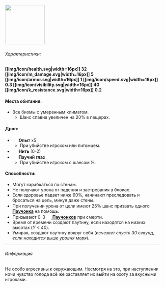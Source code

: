 <img src="https://gamepedia.cursecdn.com/minecraft_gamepedia/8/84/Spider.png" width="128"> 

###### Характеристики:
**[[img/icon/health.svg|width=16px]] 32
[[img/icon/m_damage.svg|width=16px]] 5
[[img/icon/armor.svg|width=16px]] 1
[[img/icon/speed.svg|width=16px]] 0.3
[[img/icon/visibility.svg|width=16px]] 40
[[img/icon/k_resistance.svg|width=16px]] 0.2**

#### Места обитания:
- Все биомы с умеренным климатом.
  - Шанс спавна увеличен на 20% в пещерах.

#### Дроп:
- <img src="https://gamepedia.cursecdn.com/minecraft_gamepedia/3/38/Experience_Orb.gif" width="16"> **Опыт** x5
  - При убийстве игроком или питомцем.
- <img src="https://gamepedia.cursecdn.com/minecraft_gamepedia/a/a0/String.png" width="16"> **Нить** (0-2)
- <img src="https://gamepedia.cursecdn.com/minecraft_gamepedia/1/1a/Spider_Eye_JE2_BE2.png" width="16"> **Паучий глаз**
  - При убийстве игроком с шансом ⅓.

#### Способности:
- Могут карабкаться по стенам.
- Не получают урона от падения и застревания в блоках.
- Если здоровье падает ниже 60%, начинают преследовать и бросаться на цель, минуя даже стены.
- При получении урона от цели имеют 25% шанс призвать одного [<img src="https://gamepedia.cursecdn.com/minecraft_gamepedia/6/60/Cave_Spider.png" width="16"> **Паучонка**](https://github.com/SoSeDiK-Universe/Wiki/wiki/Паучонок) на помощь.
- Призывают 0-3 [<img src="https://gamepedia.cursecdn.com/minecraft_gamepedia/6/60/Cave_Spider.png" width="16"> **Паучонков**](https://github.com/SoSeDiK-Universe/Wiki/wiki/Паучонок) при смерти.
- Время от времени создают паутину, если находятся на низких высотах (*Y < 40*).
- Умирая, создают паутину вокруг себя (*исчезает спустя 30 секунд, если находится выше уровня моря*).

___
###### Информация
Не особо агресивны к окружающим. Несмотря на это, при наступлении ночи чувство голода всё же заставляет их выйти на охоту за вкусными игроками.